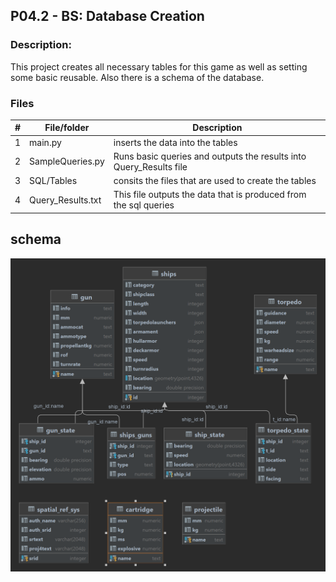 ## P04.2 - BS: Database Creation

### Description:

This project creates all necessary tables for this game as well as setting some basic reusable. Also there is a schema of the database.

### Files

|   #   | File/folder              | Description                                                         |
| :---: | ------------------------ | ------------------------------------------------------------------- |
|   1   | main.py                  | inserts the data into the tables 
|   2   | SampleQueries.py         | Runs basic queries and outputs the results into Query_Results file  |
|   3   | SQL/Tables               |consits the files that are used to create the tables                 |
|   4  | Query_Results.txt        | This file outputs the data that is produced from the sql queries    |



## schema

<img src="Diagram.png" width="760">

